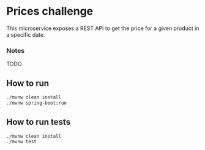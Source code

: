 
# Prices challenge
This microservice exposes a REST API to get the price for a given product in a specific date.

### Notes
TODO

## How to run
````bash
./mvnw clean install
./mvnw spring-boot:run
````

## How to run tests
````bash
./mvnw clean install
./mvnw test
````
